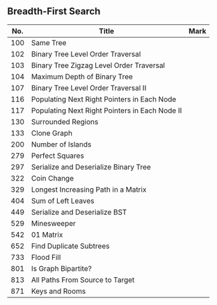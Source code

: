 ## Breadth-First Search
| No. | Title                                          | Mark |
|-----|------------------------------------------------|------|
| 100 | Same Tree                                      |      |
| 102 | Binary Tree Level Order Traversal              |      |
| 103 | Binary Tree Zigzag Level Order Traversal       |      |
| 104 | Maximum Depth of Binary Tree                   |      |
| 107 | Binary Tree Level Order Traversal II           |      |
| 116 | Populating Next Right Pointers in Each Node    |      |
| 117 | Populating Next Right Pointers in Each Node II |      |
| 130 | Surrounded Regions                             |      |
| 133 | Clone Graph                                    |      |
| 200 | Number of Islands                              |      |
| 279 | Perfect Squares                                |      |
| 297 | Serialize and Deserialize Binary Tree          |      |
| 322 | Coin Change                                    |      |
| 329 | Longest Increasing Path in a Matrix            |      |
| 404 | Sum of Left Leaves                             |      |
| 449 | Serialize and Deserialize BST                  |      |
| 529 | Minesweeper                                    |      |
| 542 | 01 Matrix                                      |      |
| 652 | Find Duplicate Subtrees                        |      |
| 733 | Flood Fill                                     |      |
| 801 | Is Graph Bipartite?                            |      |
| 813 | All Paths From Source to Target                |      |
| 871 | Keys and Rooms                                 |      |
